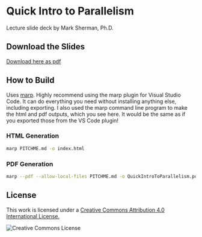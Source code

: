 # Quick Intro to Parallelism
Lecture slide deck by Mark Sherman, Ph.D.

## Download the Slides
[Download here as pdf](QuickIntroToParallelism.pdf)

## How to Build
Uses [marp](https://marp.app). Highly recommend using the marp plugin for Visual Studio Code. It can do everything you need without installing anything else, including exporting. I also used the marp command line program to make the html and pdf outputs, which you see here. It would be the same as if you exported those from the VS Code plugin!

### HTML Generation
```bash
marp PITCHME.md -o index.html
```

### PDF Generation

```bash
marp --pdf --allow-local-files PITCHME.md -o QuickIntroToParallelism.pdf
```

## License
This work is licensed under a [Creative Commons Attribution 4.0 International License.](http://creativecommons.org/licenses/by/4.0/)

![Creative Commons License](https://i.creativecommons.org/l/by/4.0/88x31.png)
